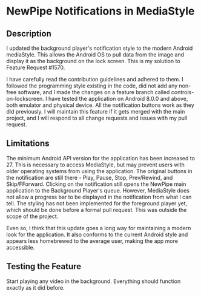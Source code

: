# NewPipe Notifications in MediaStyle
## Description
I updated the background player's notification style to the modern Android mediaStyle. This allows the Android OS to pull data from the image and display it as the background on the lock screen. This is my solution to Feature Request #1570.

I have carefully read the contribution guidelines and adhered to them. I followed the programming style existing in the code, did not add any non-free software, and I made the changes on a feature branch called controls-on-lockscreen. I have tested the application on Android 8.0.0 and above, both emulator and physical device. All the notification buttons work as they did previously. I will maintain this feature if it gets merged with the main project, and I will respond to all change requests and issues with my pull request.

## Limitations
The minimum Android API version for the application has been increased to 27. This is necessary to access MediaStyle, but may prevent users with older operating systems from using the application. The original buttons in the notification are still there - Play, Pause, Stop, Prev/Rewind, and Skip/FForward. Clicking on the notification still opens the NewPipe main application to the Background Player's queue. However, MediaStyle does not allow a progress bar to be displayed in the notification from what I can tell. The styling has not been implemented for the foreground player yet, which should be done before a formal pull request. This was outside the scope of the project.

Even so, I think that this update goes a long way for maintaining a modern look for the application. It also conforms to the current Android style and appears less homebrewed to the average user, making the app more accessible. 

## Testing the Feature
Start playing any video in the background. Everything should function exactly as it did before.